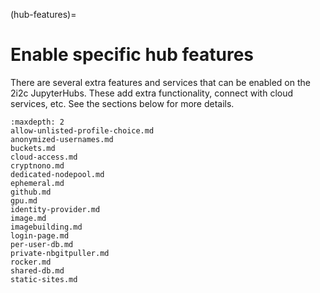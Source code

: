 (hub-features)=
# Enable specific hub features

There are several extra features and services that can be enabled on the 2i2c JupyterHubs.
These add extra functionality, connect with cloud services, etc.
See the sections below for more details.

```{toctree}
:maxdepth: 2
allow-unlisted-profile-choice.md
anonymized-usernames.md
buckets.md
cloud-access.md
cryptnono.md
dedicated-nodepool.md
ephemeral.md
github.md
gpu.md
identity-provider.md
image.md
imagebuilding.md
login-page.md
per-user-db.md
private-nbgitpuller.md
rocker.md
shared-db.md
static-sites.md
```